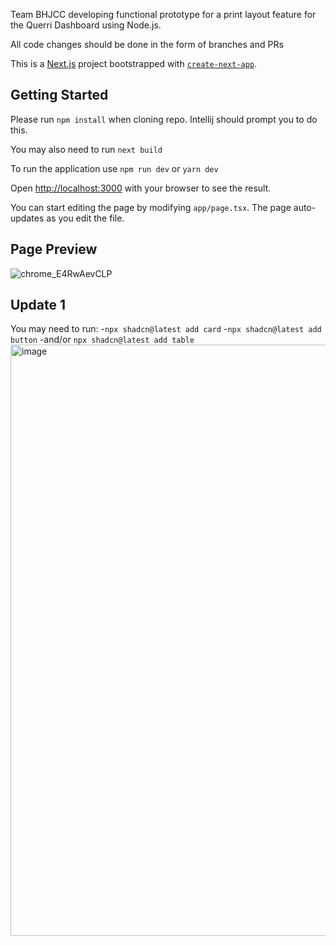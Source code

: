 Team BHJCC developing functional prototype for a print layout feature for the Querri Dashboard using Node.js.

All code changes should be done in the form of branches and PRs

This is a [Next.js](https://nextjs.org) project bootstrapped with [`create-next-app`](https://nextjs.org/docs/app/api-reference/cli/create-next-app).

## Getting Started

Please run ``npm install`` when cloning repo. Intellij should prompt you to do this.

You may also need to run ``next build``

To run the application use ``npm run dev`` or ``yarn dev``


Open [http://localhost:3000](http://localhost:3000) with your browser to see the result.

You can start editing the page by modifying `app/page.tsx`. The page auto-updates as you edit the file.

## Page Preview
![chrome_E4RwAevCLP](https://github.com/user-attachments/assets/2f53609f-0377-4cd9-acaa-8f914db8283f)

## Update 1
You may need to run:
-``npx shadcn@latest add card``
-``npx shadcn@latest add button``
-and/or ``npx shadcn@latest add table``
<img width="946" alt="image" src="https://github.com/user-attachments/assets/dc8ed6b0-2ec0-437d-9ba1-91d593d45863" />



